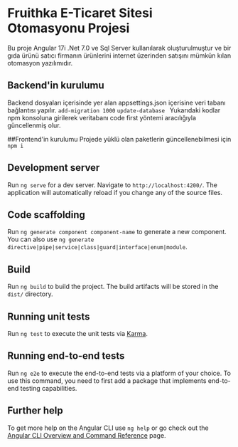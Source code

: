 # Fruithka E-Ticaret Sitesi Otomasyonu Projesi
Bu proje Angular 17i .Net 7.0 ve Sql Server kullanılarak oluşturulmuştur ve bir gıda ürünü satıcı firmanın ürünlerini internet üzerinden satışını mümkün kılan otomasyon yazılımıdır.
## Backend'in kurulumu
Backend dosyaları içerisinde yer alan appsettings.json içerisine veri tabanı bağlantısı yapılır.
`add-migration 1000`
`update-database `
Yukarıdaki kodlar npm konsoluna girilerek veritabanı code first yöntemi aracılığıyla güncellenmiş olur.

##Frontend'in kurulumu
Projede yüklü olan paketlerin güncellenebilmesi için
`npm i`
## Development server

Run `ng serve` for a dev server. Navigate to `http://localhost:4200/`. The application will automatically reload if you change any of the source files.

## Code scaffolding

Run `ng generate component component-name` to generate a new component. You can also use `ng generate directive|pipe|service|class|guard|interface|enum|module`.

## Build

Run `ng build` to build the project. The build artifacts will be stored in the `dist/` directory.

## Running unit tests

Run `ng test` to execute the unit tests via [Karma](https://karma-runner.github.io).

## Running end-to-end tests

Run `ng e2e` to execute the end-to-end tests via a platform of your choice. To use this command, you need to first add a package that implements end-to-end testing capabilities.

## Further help

To get more help on the Angular CLI use `ng help` or go check out the [Angular CLI Overview and Command Reference](https://angular.io/cli) page.
